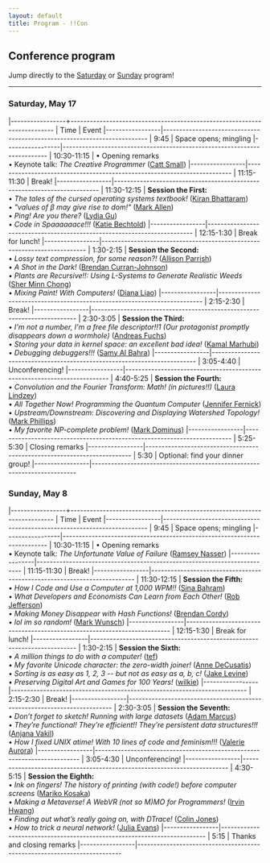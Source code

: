 ```yaml
---
layout: default
title: Program - !!Con
---
```

          
## Conference program

Jump directly to the [Saturday](#saturday) or [Sunday](#sunday) program!

---

<a name="saturday"></a>

### Saturday, May 17

<div class="scheduletable">

|-----------------+-------------------------------------------------------------------------
| Time            | Event
|-----------------|-------------------------------------------------------------------------
| 9:45            | Space opens; mingling
|-----------------|-------------------------------------------------------------------------
| 10:30-11:15     | &bull; Opening remarks <br />&bull; Keynote talk: *The Creative Programmer* ([Catt Small](speakers.html#catt-small))
|-----------------|-------------------------------------------------------------------------
| 11:15-11:30     | Break!
|-----------------|-------------------------------------------------------------------------
| 11:30-12:15     | **Session the First:** <br /> &bull; *The tales of the cursed operating systems textbook!* ([Kiran Bhattaram](speakers.html#kiran-bhattaram))<br />&bull; *"values of β may give rise to dom!"* ([Mark Allen](speakers.html#mark-allen))<br />&bull; *Ping! Are you there?* ([Lydia Gu](speakers.html#lydia-gu))<br />&bull; *Code in Spaaaaaace!!!* ([Katie Bechtold](speakers.html#katie-bechtold))
|-----------------|-------------------------------------------------------------------------
| 12:15-1:30      | Break for lunch!
|-----------------|-------------------------------------------------------------------------
| 1:30-2:15       | **Session the Second:** <br />&bull; *Lossy text compression, for some reason?!* ([Allison Parrish](speakers.html#allison-parrish))<br />&bull; *A Shot in the Dark!* ([Brendan Curran-Johnson](speakers.html#brendan-curran-johnson))<br />&bull; *Plants are Recursive!!: Using L-Systems to Generate Realistic Weeds* ([Sher Minn Chong](speakers.html#sher-minn-chong))<br />&bull; *Mixing Paint! With Computers!* ([Diana Liao](speakers.html#diana-liao))
|-----------------|-------------------------------------------------------------------------
| 2:15-2:30       | Break!
|-----------------|-------------------------------------------------------------------------
| 2:30-3:05       | **Session the Third:** <br />&bull; *I'm not a number, I'm a free file descriptor!!1 (Our protagonist promptly disappears down a wormhole)* ([Andreas Fuchs](speakers.html#andreas-fuchs))<br />&bull; *Storing your data in kernel space: an excellent bad idea!* ([Kamal Marhubi](speakers.html#kamal-marhubi))<br />&bull; *Debugging debuggers!!!* ([Samy Al Bahra](speakers.html#samy-al-bahra))
|-----------------|-------------------------------------------------------------------------
| 3:05-4:40       | Unconferencing!
|-----------------|-------------------------------------------------------------------------
| 4:40-5:25       | **Session the Fourth:** <br />&bull; *Convolution and the Fourier Transform: Math! (in pictures!!)* ([Laura Lindzey](speakers.html#laura-lindzey))<br />&bull; *All Together Now! Programming the Quantum Computer* ([Jennifer Fernick](speakers.html#jennifer-fernick))<br />&bull; *Upstream/Downstream: Discovering and Displaying Watershed Topology!* ([Mark Phillips](speakers.html#mark-phillips))<br />&bull; *My favorite NP-complete problem!* ([Mark Dominus](speakers.html#mark-dominus))
|-----------------|-------------------------------------------------------------------------
| 5:25-5:30       | Closing remarks
|-----------------|-------------------------------------------------------------------------
| 5:30            | Optional: find your dinner group!
|-----------------|-------------------------------------------------------------------------

</div>

<a name="sunday"></a>

### Sunday, May 8

<div class="scheduletable">

|-----------------+-------------------------------------------------------------------------
| Time            | Event
|-----------------|-------------------------------------------------------------------------
| 9:45            | Space opens; mingling
|-----------------|-------------------------------------------------------------------------
| 10:30-11:15     | &bull; Opening remarks <br />&bull; Keynote talk: *The Unfortunate Value of Failure* ([Ramsey Nasser](speakers.html#ramsey-nasser))
|-----------------|-------------------------------------------------------------------------
| 11:15-11:30     | Break!
|-----------------|-------------------------------------------------------------------------
| 11:30-12:15     | **Session the Fifth:** <br />&bull; *How I Code and Use a Computer at 1,000 WPM!!* ([Sina Bahram](speakers.html#sina-bahram))<br />&bull; *What Developers and Economists Can Learn from Each Other!* ([Rob Jefferson](speakers.html#rob-jefferson))<br />&bull; *Making Money Disappear with Hash Functions!* ([Brendan Cordy](speakers.html#brendan-cordy))<br />&bull; *lol im so random!* ([Mark Wunsch](speakers.html#mark-wunsch))
|-----------------|-------------------------------------------------------------------------
| 12:15-1:30      | Break for lunch!
|-----------------|-------------------------------------------------------------------------
| 1:30-2:15       | **Session the Sixth:** <br />&bull; *A million things to do with a computer!* ([tef](speakers.html#tef))<br />&bull; *My favorite Unicode character: the zero-width joiner!* ([Anne DeCusatis](speakers.html#anne-decusatis))<br />&bull; *Sorting is as easy as 1, 2, 3 -- but not as easy as a, b, c!* ([Jake Levine](speakers.html#jake-levine))<br />&bull; *Preserving Digital Art and Games for 100 Years!* ([wilkie](speakers.html#wilkie))
|-----------------|-------------------------------------------------------------------------
| 2:15-2:30       | Break!
|-----------------|-------------------------------------------------------------------------
| 2:30-3:05       | **Session the Seventh:** <br />&bull; *Don’t forget to sketch! Running with large datasets* ([Adam Marcus](speakers.html#adam-marcus))<br />&bull; *They’re functional! They’re efficient!! They’re persistent data structures!!!* ([Anjana Vakil](speakers.html#anjana-vakil))<br />&bull; *How I fixed UNIX atime! With 10 lines of code and feminism!!!* ([Valerie Aurora](speakers.html#valerie-aurora))
|-----------------|-------------------------------------------------------------------------
| 3:05-4:30       | Unconferencing!
|-----------------|-------------------------------------------------------------------------
| 4:30-5:15       | **Session the Eighth:** <br />&bull; *Ink on fingers! The history of printing (with code!) before computer screens* ([Mariko Kosaka](speakers.html#mariko-kosaka))<br />&bull; *Making a Metaverse! A WebVR (not so M)MO for Programmers!* ([Irvin Hwang](speakers.html#irvin-hwang))<br />&bull; _Finding out what’s *really* going on, with DTrace!_ ([Colin Jones](speakers.html#colin-jones))<br />&bull; *How to trick a neural network!* ([Julia Evans](speakers.html#julia-evans))
|-----------------|-------------------------------------------------------------------------
| 5:15            | Thanks and closing remarks
|-----------------|-------------------------------------------------------------------------

</div>
